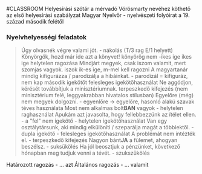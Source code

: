 #CLASSROOM 
Helyesírási szótár a mérvadó
Vörösmarty nevéhez köthető az első helyesírási szabályzat
Magyar Nyelvőr - nyelvészeti folyóirat a 19. század második felétől

### Nyelvhelyességi feladatok
> Úgy olvasnék végre valami jót. - nákolás (T/3 rag E/1 helyett)
> Könyörgök, hozd már ide azt a könyvet! könyörög nem -ikes ige ikes ige helytelen ragozása
> Mindjárt megyek, csak iszom valamit, mert szomjas vagyok. iszok ik-es ige, m-mel kell ragozni
> A magyartanár mindig kifigurázza / parodizálja a hibáinkat. - parodizál = kifiguráz, nem kap második igekötőt felesleges igekötőhasználat
> Ne aggódjon, kérését továbbítjuk a minisztériumnak. terpeszkedő kifejezés (nem minisztérium felé, leggyakrabban hivatalos stílusban)
> Egyelőre (még) nem megyek dolgozni. - egyenlőre -> egyelőre, hasonló alakú szavak téves használata
> Most nem alkalmas bolt**BAN** vagyok - helytelen raghasználat
> Apukám azt javasolta, hogy fellebbezzünk az ítélet ellen. - a "fel" nem igekötő - helytelen igekötőhasználat
> Van egy osztálytársunk, aki mindig elkülöníti / szeparálja magát a többiektől. - dupla igekötő - felesleges igekötőhasználat
> A problémát nem intézték el. - terpeszkedő kifejezés
> Nagyon bánt**JA** a fülemet, ahogyan beszélsz. - suksükölés
> Ha jól beosztjuk a pénzünket, következő hónapban meg tudjuk venni a tévét. - szukszükölés

Határozott ragozás - ... azt
Általános ragozás - ... valamit